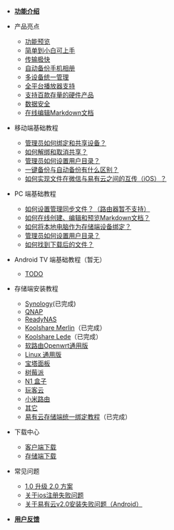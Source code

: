 * [**功能介绍**](/zh-cn/README.md)

* 产品亮点
  * [功能预览](/zh-cn/features/preview.md)
  * [简单到小白可上手](/zh-cn/features/easy-configuration.md)
  * [传输极快](/zh-cn/features/faster-transport.md)
  * [自动备份手机相册](/zh-cn/features/photo-backup.md)
  * [多设备统一管理](/zh-cn/features/unified-management.md)
  * [全平台播放器支持](/zh-cn/features/player.md)
  * [支持百款存量的硬件产品](/zh-cn/features/more-devices.md)
  * [数据安全](/zh-cn/features/data-security.md)
  * [在线编辑Markdown文档](/zh-cn/features/Markdown编辑教程.md)

* 移动端基础教程
  * [管理员如何绑定和共享设备？](/zh-cn/tutorial/App/devices.md)
  * [如何解绑和取消共享？](/zh-cn/tutorial/App/remove.md)
  * [管理员如何设置用户目录？](/zh-cn/tutorial/App/DirectorySettings.md)
  * [一键备份与自动备份有什么区别？](/zh-cn/tutorial/App/backup.md)
  * [如何实现文件在微信与易有云之间的互传（iOS）？](/zh-cn/tutorial/App/WeChat.md)

* PC 端基础教程
  * [如何设置管理同步文件？（路由器暂不支持）](/zh-cn/tutorial/pc/file-sync.md)
  * [如何在线创建、编辑和预览Markdown文档？](/zh-cn/tutorial/pc/Markdown.md)
  * [如何将本地电脑作为存储端设备绑定？](/zh-cn/tutorial/pc/OpenStorage.md) 
  * [管理员如何设置用户目录？](/zh-cn/tutorial/pc/DirectorySettings.md)
  * [如何找到下载后的文件？ ](/zh-cn/tutorial/pc/download.md) 

* Android TV 端基础教程（暂无）
  * [TODO](/zh-cn/android-tv/TODO)

* 存储端安装教程
  * [Synology](/zh-cn/tutorial/NAS/Synology.md)(已完成)
  * [QNAP](/zh-cn/tutorial/NAS/Qnap.md)
  * [ReadyNAS](/zh-cn/tutorial/NAS/ReadyNAS.md)
  * [Koolshare Merlin](/zh-cn/tutorial/NAS/KoolshareMerlin.md)（已完成）
  * [Koolshare Lede](/zh-cn/tutorial/NAS/KoolshareLede.md)（已完成）
  * [软路由Openwrt通用版](/zh-cn/tutorial/NAS/软路由Openwrt通用版.md)
  * [Linux 通用版](/zh-cn/tutorial/NAS/linux.md)
  * [宝塔面板](/zh-cn/mobile/TODO)
  * [树莓派](/zh-cn/mobile/TODO)
  * [N1 盒子](/zh-cn/mobile/TODO)
  * [玩客云](/zh-cn/mobile/TODO)
  * [小米路由](/zh-cn/mobile/TODO)
  * [其它](/zh-cn/mobile/TODO)
  * [易有云存储端统一绑定教程](/zh-cn/tutorial/NAS/BindingSoftware.md)（已完成）

* 下载中心
  * [客户端下载](https://www.ddnsto.com/linkease/download/)
  * [存储端下载](https://www.ddnsto.com/linkease/download/#/disk)

* 常见问题
  * [1.0 升级 2.0 方案](/zh-cn/question/upgrade.md)
  * [关于ios注册失败问题](/zh-cn/question/signIn.md)
  * [关于易有云v2.0安装失败问题（Android）](/zh-cn/question/install2.0.md)


* [**用户反馈**](/zh-cn/UserFeedback/Feedback.md)